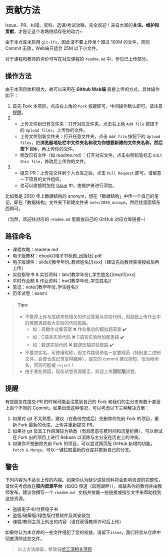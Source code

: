 # 贡献方法

Issue、PR、纠错、资料、选课/考试攻略，完全欢迎！来自大家的**关注、维护和贡献**，才是让这个攻略继续存在的动力~

由于本仓库未启用 `git-lfs`，因此请不要上传单个超过 100M 的文件，否则 Commit 无效，Web端只适合 25M 以下小文件。

对于课程和教师的评价可写在对应课程的 `readme.md` 中，参见已上传部分。

## 操作方法

由于本项目体积很大，故可以采用在 **Github Web端** 直接上传的方式，具体操作如下：

1. 首先 Fork 本项目，点击右上角的 `Fork` 按键即可，中间操作默认即可，请注意 [提醒](https://github.com/npu-cs/Course-Material/blob/main/贡献方法.md#提醒)。
2. - 上传文件到已有文件夹：打开对应文件夹，点击右上角 `Add file` 按钮下的 `Upload files`，上传你的文件。
   - 上传文件到新文件夹：打开任意文件夹，点击 `Add file` 按钮下的 `Upload files`，把**浏览器地址栏中文件夹名称改为你想要新建的文件夹名称，然后按下 `回车`**，再上传你的文件。
   - 修改已有文件（如 readme.md）：打开对应文件，点击右侧铅笔标志 `Edit this file`，修改后上传你的文件。
3. - 提交 PR：上传完文件到个人仓库之后，点击 `Pull Request` 即可。请留意一下项目的文件组织。
   - 也可以直接附加在 [Issue](https://github.com/npu-cs/Course-Material/issues/new) 中，由维护者进行添加。

比如我是 2050 年上数据结构的 anonym，想在「数据结构」中传一个自己的笔记，即在「数据结构」文件夹下新建文件夹 `note/2050_anonym`，然后往里面填东西即可。

（当然，欢迎往对应的 `readme.md` 里面放自己的 GitHub 对应仓库链接~）

## 路径命名

- 课程攻略：readme.md
- 电子版教材：ebook/[电子书标题_出版社].pdf
- 电子版课件：slide/[教学年份_教师姓名]/[xxx]（建议先向教师获得授权后再上传）
- 实验指导书 & 实验资料：lab/[教学年份(_学生姓名)]/exp1/[xxx]
- 平时作业题 & 作业资料：hw/[教学年份_学生姓名]/
- 笔记：note/[教学年份_学生姓名]/
- 历年试卷：exam/

> #### Tips:
>
> - 不推荐上传与成绩考核相关的作业答案与实验代码，但鼓励上传作业中的难题思路和大实验的代码思路。
>   - 如：高数作业集答案 ❌ 作业集后的模拟题答案 ✔️
>   - 如：C语言实验代码 ❌ C语言实验附加题思路 ✔️
>   - 如：数逻实验代码 ❌ 数逻压轴实验思路 ✔️
> - 不要求实名，可使用昵称，但文件路径命名一定要规范（特别是二进制文件，会使仓库记录变得臃肿），提交的 commit 建议简短、恰当地命名，否则可能被 `reject`！
> - 由于某些原因，现存试卷资源匮乏，欢迎上传**回忆版**试卷。

## 提醒

有些朋友在提交 PR 的时候可能会注意到自己的 Fork 和我们的主分支有数十甚至上百个不同的 Commit。如果出现这种情况，可以考虑以下三种解决方案：

1. 如果对 git 不太熟悉，建议（在备份完成后）先删除你先前 Fork 的项目，重新 Fork 最新的仓库，上传并重新提交 PR。
2. 如果对 git 及其工作原理较为熟悉（而且愿意花费时间和流量折腾），可以尝试在 Fork 出的项目上进行 Rebase 以消除与主分支在历史上的冲突。
3. 如果你不想删除先前 Fork 的项目，可以尝试网页版 GitHub 新增的功能，`Fetch & Merge`，可以一键拉取最新的仓库并更新自己的分支。

## 警告

下列内容为不适合上传的内容。如果你认为缺少这些资料将会影响资源的完整性，请优先考虑放在**校内资源平台**（如QQ 频道（启翔湖畔）），或联系你的教师并由教师发布。建议你撰写一个 `readme.md ` 文档并放置一些链接或指引文字来帮助找到这些资源。

- 盗版电子书/付费电子书
- 盗版/破解版/绿色版付费软件及其安装包
- 课程/教师主页上列出的内容（请在获得教师许可后上传）

如果你认为本仓库的一些文件侵犯了您的权益，请留下`issue`，我们将会从仓库中彻底清除这些文件。

> 以上方法摘录，修改自[哈工深相关项目](https://github.com/hewei2001/HITSZ-OpenCS)